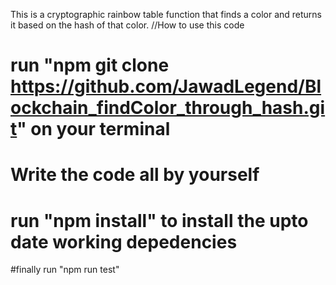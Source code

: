 This is a cryptographic rainbow table function that finds a color and returns it based on the hash of that color.
//How to use this code
# run "npm git clone https://github.com/JawadLegend/Blockchain_findColor_through_hash.git" on your terminal
# Write the code all by yourself
# run "npm install" to install the upto date working depedencies
#finally run "npm run test" 
